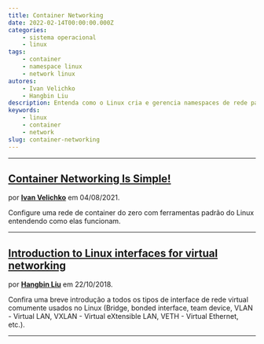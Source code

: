 ```yaml
---
title: Container Networking
date: 2022-02-14T00:00:00.000Z
categories:
    - sistema operacional
    - linux
tags:
    - container
    - namespace linux
    - network linux
autores:
    - Ivan Velichko
    - Hangbin Liu
description: Entenda como o Linux cria e gerencia namespaces de rede para prover as Container Networking.
keywords:
    - linux
    - container
    - network
slug: container-networking
---
```


---

## [Container Networking Is Simple!](https://iximiuz.com/en/posts/container-networking-is-simple/)

por [**Ivan Velichko**](/autores/ivan-velichko/) em 04/08/2021.

Configure uma rede de container do zero com ferramentas padrão do Linux entendendo como elas funcionam.

---

## [Introduction to Linux interfaces for virtual networking](https://developers.redhat.com/blog/2018/10/22/introduction-to-linux-interfaces-for-virtual-networking#)

por [**Hangbin Liu**](/autores/hangbin-liu/) em 22/10/2018.

Confira uma breve introdução a todos os tipos de interface de rede virtual comumente usados no Linux (Bridge, bonded interface, team device, VLAN - Virtual LAN, VXLAN - Virtual eXtensible LAN, VETH - Virtual Ethernet, etc.).

---